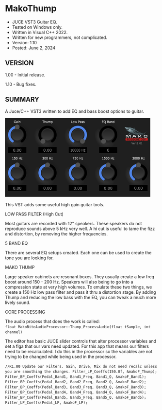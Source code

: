 # MakoThump
* JUCE VST3 Guitar EQ.
* Tested on Windows only.
* Written in Visual C++ 2022.
* Written for new programmers, not complicated.
* Version: 1.10
* Posted: June 2, 2024

VERSION
------------------------------------------------------------------
1.00 - Initial release.
       
1.10 - Bug fixes.   
       
SUMMARY
------------------------------------------------------------------
A Juce/C++ VST3 written to add EQ and bass boost options to guitar.

![Demo Image](docs/assets/MDThumpDemo02.png)

This VST adds some useful high gain guitar tools.

LOW PASS FILTER (High Cut)

Most guitars are recorded with 12" speakers. These speakers do not
reproduce sounds above 5 kHz very well. A hi cut is useful to tame
the fizz and distortion, by removing the higher frequencies.


5 BAND EQ

There are several EQ setups created. Each one can be used to create
the tone you are looking for.


MAKO THUMP

Large speaker cabinets are resonant boxes. They usually create a
low freq boost around 150 - 200 Hz. Speakers will also being to
go into a compression state at very high volumes. To emulate these
two things, we create a 150 Hz low pass filter and pass it thru a
distortion stage. By adding Thump and reducing the low bass with
the EQ, you can tweak a much more lively sound.


CORE PROCESSING

The audio process that does the work is called:<br />
`float MakoBiteAudioProcessor::Thump_ProcessAudio(float tSample, int channel)`

The editor has basic JUCE slider controls that alter processor
variables and set a flga that our vars need updated. For this app
that means our filters need to be recalculated. I do this in the
processor so the variables are not trying to be changed while
being used in the processor. <br />

` //R1.00 Update our Filters. Gain, Drive, Mix do not need recalc unless you are smoothing the changes.
 Filter_LP_Coeffs(150.0f, &makoF_Thump);
 Filter_BP_Coeffs(Pedal_Band1, Band1_Freq, Band1_Q, &makoF_Band1);
 Filter_BP_Coeffs(Pedal_Band2, Band2_Freq, Band2_Q, &makoF_Band2);
 Filter_BP_Coeffs(Pedal_Band3, Band3_Freq, Band3_Q, &makoF_Band3);
 Filter_BP_Coeffs(Pedal_Band4, Band4_Freq, Band4_Q, &makoF_Band4);
 Filter_BP_Coeffs(Pedal_Band5, Band5_Freq, Band5_Q, &makoF_Band5);
 Filter_LP_Coeffs(Pedal_LP, &makoF_LP);
 `
 




